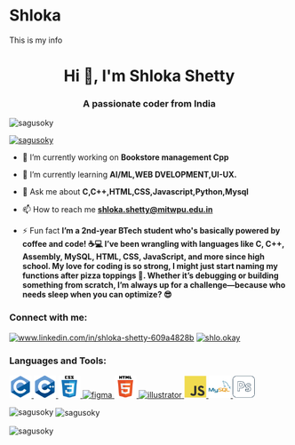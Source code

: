 # Shloka
This is my info
<h1 align="center">Hi 👋, I'm Shloka Shetty</h1>
<h3 align="center">A passionate coder from India</h3>

<p align="left"> <img src="https://komarev.com/ghpvc/?username=sagusoky&label=Profile%20views&color=0e75b6&style=flat" alt="sagusoky" /> </p>

<p align="left"> <a href="https://github.com/ryo-ma/github-profile-trophy"><img src="https://github-profile-trophy.vercel.app/?username=sagusoky" alt="sagusoky" /></a> </p>

- 🔭 I’m currently working on **Bookstore management Cpp**

- 🌱 I’m currently learning **AI/ML,WEB DVELOPMENT,UI-UX.**

- 💬 Ask me about **C,C++,HTML,CSS,Javascript,Python,Mysql**

- 📫 How to reach me **shloka.shetty@mitwpu.edu.in**

- ⚡ Fun fact **I’m a 2nd-year BTech student who's basically powered by coffee and code! ☕💻 I’ve been wrangling with languages like C, C++, Assembly, MySQL, HTML, CSS, JavaScript, and more since high school. My love for coding is so strong, I might just start naming my functions after pizza toppings 🍕. Whether it’s debugging or building something from scratch, I’m always up for a challenge—because who needs sleep when you can optimize? 😎**

<h3 align="left">Connect with me:</h3>
<p align="left">
<a href="https://linkedin.com/in/www.linkedin.com/in/shloka-shetty-609a4828b" target="blank"><img align="center" src="https://raw.githubusercontent.com/rahuldkjain/github-profile-readme-generator/master/src/images/icons/Social/linked-in-alt.svg" alt="www.linkedin.com/in/shloka-shetty-609a4828b" height="30" width="40" /></a>
<a href="https://instagram.com/shlo.okay" target="blank"><img align="center" src="https://raw.githubusercontent.com/rahuldkjain/github-profile-readme-generator/master/src/images/icons/Social/instagram.svg" alt="shlo.okay" height="30" width="40" /></a>
</p>

<h3 align="left">Languages and Tools:</h3>
<p align="left"> <a href="https://www.cprogramming.com/" target="_blank" rel="noreferrer"> <img src="https://raw.githubusercontent.com/devicons/devicon/master/icons/c/c-original.svg" alt="c" width="40" height="40"/> </a> <a href="https://www.w3schools.com/cpp/" target="_blank" rel="noreferrer"> <img src="https://raw.githubusercontent.com/devicons/devicon/master/icons/cplusplus/cplusplus-original.svg" alt="cplusplus" width="40" height="40"/> </a> <a href="https://www.w3schools.com/css/" target="_blank" rel="noreferrer"> <img src="https://raw.githubusercontent.com/devicons/devicon/master/icons/css3/css3-original-wordmark.svg" alt="css3" width="40" height="40"/> </a> <a href="https://www.figma.com/" target="_blank" rel="noreferrer"> <img src="https://www.vectorlogo.zone/logos/figma/figma-icon.svg" alt="figma" width="40" height="40"/> </a> <a href="https://www.w3.org/html/" target="_blank" rel="noreferrer"> <img src="https://raw.githubusercontent.com/devicons/devicon/master/icons/html5/html5-original-wordmark.svg" alt="html5" width="40" height="40"/> </a> <a href="https://www.adobe.com/in/products/illustrator.html" target="_blank" rel="noreferrer"> <img src="https://www.vectorlogo.zone/logos/adobe_illustrator/adobe_illustrator-icon.svg" alt="illustrator" width="40" height="40"/> </a> <a href="https://developer.mozilla.org/en-US/docs/Web/JavaScript" target="_blank" rel="noreferrer"> <img src="https://raw.githubusercontent.com/devicons/devicon/master/icons/javascript/javascript-original.svg" alt="javascript" width="40" height="40"/> </a> <a href="https://www.mysql.com/" target="_blank" rel="noreferrer"> <img src="https://raw.githubusercontent.com/devicons/devicon/master/icons/mysql/mysql-original-wordmark.svg" alt="mysql" width="40" height="40"/> </a> <a href="https://www.photoshop.com/en" target="_blank" rel="noreferrer"> <img src="https://raw.githubusercontent.com/devicons/devicon/master/icons/photoshop/photoshop-line.svg" alt="photoshop" width="40" height="40"/> </a> </p>

<p><img align="left" src="https://github-readme-stats.vercel.app/api/top-langs?username=sagusoky&show_icons=true&locale=en&layout=compact" alt="sagusoky" /></p>

<p>&nbsp;<img align="center" src="https://github-readme-stats.vercel.app/api?username=sagusoky&show_icons=true&locale=en" alt="sagusoky" /></p>

<p><img align="center" src="https://github-readme-streak-stats.herokuapp.com/?user=sagusoky&" alt="sagusoky" /></p>
